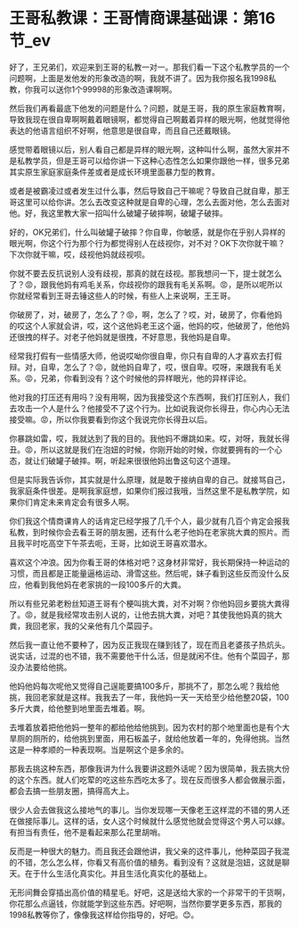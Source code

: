 # 王哥私教课：王哥情商课基础课：第16节_ev

好了，王兄弟们，欢迎来到王哥的私教一对一。那我们看一下这个私教学员的一个问题啊，上面是发他发的形象改造的啊，我就不讲了。因为我你报名我1998私教，你我可以送你1个99998的形象改造课啊啊。

然后我们再看最底下他发的问题是什么？问题，就是王哥，我的原生家庭教育啊，导致我现在很自卑啊啊戴着眼镜啊，都觉得自己啊戴着异样的眼光啊，他就觉得他表达的他语言组织不好啊，他意思是很自卑，而且自己还戴眼镜。

感觉带着眼镜以后，别人看自己都是异样的眼光啊，这种叫什么啊，虽然大家并不是私教学员，但是王哥可以给你讲一下这种心态性怎么如果你跟他一样，很多兄弟其实原生家庭家庭条件差或者是成长环境里面暴力型的教育。

或者是被霸凌过或者发生过什么事，然后导致自己干嘛呢？导致自己就自卑，那王哥这里可以给你讲。怎么去改变这种就是自卑的心理，怎么去面对他，怎么去面对他。好，我这里教大家一招叫什么破罐子破摔啊，破罐子破摔。

好的，OK兄弟们，什么叫破罐子破摔？你自卑，你敏感，就是你在乎别人异样的眼光啊，你这个行为那个行为都觉得别人在歧视你，对不对？OK下次你就干嘛？下次你就干嘛，哎，歧视他妈就歧视呗。

你就不要去反抗说别人没有歧视，那真的就在歧视。那我想问一下，提士就怎么了？😡，跟我他妈有鸡毛关系，你歧视你的跟我有毛关系啊。😡，是所以呢所以你就经常看到王哥去锤这些人的时候，有些人上来说啊，王王哥。

你破房了，对，破房了，怎么了？😡，啊，怎么了？哎，对，破房了，你看他妈的哎这个人家就会讲，哎，这个这他妈老王这个逼，他妈的哎，他破房了，他他妈还很拽的样子。对老子他妈就是很拽，不好意思，我他妈是自卑。

经常我打假有一些情感大师，他说哎呦你很自卑，你只有自卑的人才喜欢去打假辩。对，自卑，怎么了？😡，就他妈自卑了，哎，很自卑。哎呀，来跟我有毛关系。😡，兄弟，你看到没有？这个时候他的异样眼光，他的异样评论。

他对我的打压还有用吗？没有用啊，因为我接受这个东西啊，我们打压别人，我们去攻击一个人是什么？他接受不了这个行为。比如说我说你长得丑，你心内心无法接受嘛。😡，所以你我要看到你这个我说完你长得丑以后。

你暴跳如雷，哎，我就达到了我的目的。我他妈不爆跳如来。哎，对呀，我就长得丑。😡，所以这就是我们在泡妞的时候，你刚开始的时候，你就要拥有的一个心态，就让们破罐子破摔。啊，听起来很很他妈出鲁这句这个道理。

但是实际我告诉你，其实就是什么原理，就是敢于接纳自卑的自己。就接骂自己，我家庭条件很差。是啊我家庭想，如果你们报过我哦，当然这里不是私教学院，如果你们肯定未来肯定会有很多人啊。

你们我这个情商课肯人的话肯定已经学报了几千个人，最少就有几百个肯定会报我私教，到时候你会去看王哥的朋友圈，还有什么老子他妈在老家挑大粪的照片。而且我平时吃高空下午茶去呃，王哥，比如说王哥喜欢潜水。

喜欢这个冲浪。因为你看王哥的体格对吧？这身材非常好，我长期保持一种运动的习惯，而且都是正能量逼格运动、滑雪这些。然后呢，妹子看到这些反而没什么反应，他看到我他妈在老家挑的一段100多斤的大粪。

所以有些兄弟老粉丝知道王哥有个梗叫挑大粪，对不对啊？你他妈回乡要挑大粪得了。😡，就是我经常攻击别人说的，让他去挑大粪，对吧？其使我他妈真的挑大粪，我回老家，我的父亲他有几个菜园子。

然后我一直让他不要种了，因为反正我现在赚到钱了，现在而且老婆孩子热炕头。说实话，过混的也不错，我不需要他干什么活，但是就闲不住。他有个菜园子，那没办法要给他挑。

他妈他妈每次呢他又觉得自己逞能要搞100多斤，那挑不了，那怎么呢？我给他挑，我回老家就是这样。我我去了一年，我他妈一天一天给至少给他整20袋，100多斤大粪，给他整到地里面去堆着。啊。

去堆着放着把他他妈一整年的都给他给他挑到。因为农村的那个地里面也是有个大旱厕的厕所的，给他挑到里面，用石板盖子，就给他放着一年的，免得他挑。当然这是一种孝顺的一种表现啊。当是啊这个是多余的。

那我去挑这种东西，那像我讲为什么我要讲这题外话呢？因为很简单，我去挑大份的这个东西。就人们吃荤的吃这些东西吃太多了。现在反而很多人都会做展示面，都会去搞一些朋友圈，搞得高大上。

很少人会去做我这么接地气的事儿。当你发现哪一天像老王这样混的不错的男人还在做接际事儿。这样的话，女人这个时候就什么感觉他就会觉得这个男人可以嫁。有担当有责任，他不是看起来那么花里胡哨。

反而是一种很大的魅力。而且我还会跟他讲，我父亲的这件事儿，他种菜园子我混的不错，怎么怎么样，你看又有高价值的植务。看到没有？这就是泡妞，这就是聊天。在于什么生活化真实化。并且生活化真实化的基础上。

无形间舞会穿插出高价值的精星毛。好吧，这是送给大家的一个非常干的干货啊，你花那么点逼钱，你就能学到这些东西。好吧啊，当然你要学更多东西，那我的1998私教等你了，像像我这样给你指导的，好吧。😊。

